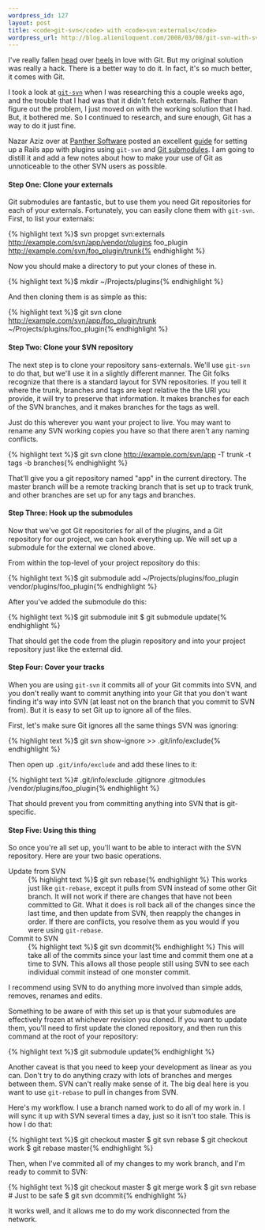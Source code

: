 ```yaml
--- 
wordpress_id: 127
layout: post
title: <code>git-svn</code> with <code>svn:externals</code>
wordpress_url: http://blog.alieniloquent.com/2008/03/08/git-svn-with-svnexternals/
---
```

I've really fallen <a href="http://blog.alieniloquent.com/2008/02/20/svn-git-awesome/">head</a> over <a href="http://blog.alieniloquent.com/2008/02/22/svn-git-1-still-awesome/">heels</a> in love with Git. But my original solution was really a hack. There is a better way to do it. In fact, it's so much better, it comes with Git.

I took a look at <a href="http://www.kernel.org/pub/software/scm/git/docs/git-svn.html"><code>git-svn</code></a> when I was researching this a couple weeks ago, and the trouble that I had was that it didn't fetch externals. Rather than figure out the problem, I just moved on with the working solution that I had. But, it bothered me. So I continued to research, and sure enough, Git has a way to do it just fine.

Nazar Aziz over at <a href="http://panthersoftware.com">Panther Software</a> posted an excellent <a href="http://panthersoftware.com/articles/view/3/svn-s-svn-externals-to-git-s-submodule-for-rails-plugins">guide</a> for setting up a Rails app with plugins using <code>git-svn</code> and <a href="http://www.kernel.org/pub/software/scm/git/docs/user-manual.html#submodules">Git submodules</a>. I am going to distill it and add a few notes about how to make your use of Git as unnoticeable to the other SVN users as possible.

<h4>Step One: Clone your externals</h4>
Git submodules are fantastic, but to use them you need Git repositories for each of your externals. Fortunately, you can easily clone them with <code>git-svn</code>. First, to list your externals:

{% highlight text %}$ svn propget svn:externals http://example.com/svn/app/vendor/plugins
foo_plugin  http://example.com/svn/foo_plugin/trunk{% endhighlight %}

Now you should make a directory to put your clones of these in.

{% highlight text %}$ mkdir ~/Projects/plugins{% endhighlight %}

And then cloning them is as simple as this:

{% highlight text %}$ git svn clone http://example.com/svn/app/foo_plugin/trunk ~/Projects/plugins/foo_plugin{% endhighlight %}

<h4>Step Two: Clone your SVN repository</h4>

The next step is to clone your repository sans-externals. We'll use <code>git-svn</code> to do that, but we'll use it in a slightly different manner. The Git folks recognize that there is a standard layout for SVN repositories. If you tell it where the trunk, branches and tags are kept relative the the URI you provide, it will try to preserve that information. It makes branches for each of the SVN branches, and it makes branches for the tags as well.

Just do this wherever you want your project to live. You may want to rename any SVN working copies you have so that there aren't any naming conflicts.

{% highlight text %}$ git svn clone http://example.com/svn/app -T trunk -t tags -b branches{% endhighlight %}

That'll give you a git repository named "app" in the current directory. The master branch will be a remote tracking branch that is set up to track trunk, and other branches are set up for any tags and branches.

<h4>Step Three: Hook up the submodules</h4>

Now that we've got Git repositories for all of the plugins, and a Git repository for our project, we can hook everything up. We will set up a submodule for the external we cloned above.

From within the top-level of your project repository do this:

{% highlight text %}$ git submodule add ~/Projects/plugins/foo_plugin vendor/plugins/foo_plugin{% endhighlight %}

After you've added the submodule do this:

{% highlight text %}$ git submodule init
$ git submodule update{% endhighlight %}

That should get the code from the plugin repository and into your project repository just like the external did.

<h4>Step Four: Cover your tracks</h4>

When you are using <code>git-svn</code> it commits all of your Git commits into SVN, and you don't really want to commit anything into your Git that you don't want finding it's way into SVN (at least not on the branch that you commit to SVN from). But it is easy to set Git up to ignore all of the files.

First, let's make sure Git ignores all the same things SVN was ignoring:

{% highlight text %}$ git svn show-ignore >> .git/info/exclude{% endhighlight %}

Then open up <code>.git/info/exclude</code> and add these lines to it:

{% highlight text %}# .git/info/exclude
.gitignore
.gitmodules
/vendor/plugins/foo_plugin{% endhighlight %}

That should prevent you from committing anything into SVN that is git-specific.

<h4>Step Five: Using this thing</h4>

So once you're all set up, you'll want to be able to interact with the SVN repository. Here are your two basic operations.

<dl>
  <dt>Update from SVN</dt>
  <dd>
    {% highlight text %}$ git svn rebase{% endhighlight %}
    This works just like <code>git-rebase</code>, except it pulls from SVN instead of some other Git branch. It will not work if there are changes that have not been committed to Git. What it does is roll back all of the changes since the last time, and then update from SVN, then reapply the changes in order. If there are conflicts, you resolve them as you would if you were using <code>git-rebase</code>.
  </dd>

  <dt>Commit to SVN</dt>
  <dd>
    {% highlight text %}$ git svn dcommit{% endhighlight %}
    This will take all of the commits since your last time and commit them one at a time to SVN. This allows all those people still using SVN to see each individual commit instead of one monster commit.
  </dd>
</dl>

I recommend using SVN to do anything more involved than simple adds, removes, renames and edits.

Something to be aware of with this set up is that your submodules are effectively frozen at whichever revision you cloned. If you want to update them, you'll need to first update the cloned repository, and then run this command at the root of your repository:

{% highlight text %}$ git submodule update{% endhighlight %}

Another caveat is that you need to keep your development as linear as you can. Don't try to do anything crazy with lots of branches and merges between them. SVN can't really make sense of it. The big deal here is you want to use <code>git-rebase</code> to pull in changes from SVN.

Here's my workflow. I use a branch named work to do all of my work in. I will sync it up with SVN several times a day, just so it isn't too stale. This is how I do that:

{% highlight text %}$ git checkout master
$ git svn rebase
$ git checkout work
$ git rebase master{% endhighlight %}

Then, when I've commited all of my changes to my work branch, and I'm ready to commit to SVN:

{% highlight text %}$ git checkout master
$ git merge work
$ git svn rebase # Just to be safe
$ git svn dcommit{% endhighlight %}

It works well, and it allows me to do my work disconnected from the network.
